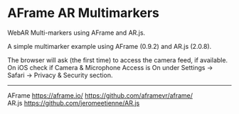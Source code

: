 # AFrame AR Multimarkers
WebAR Multi-markers using AFrame and AR.js.

A simple multimarker example using AFrame (0.9.2) and AR.js (2.0.8). 

The browser will ask (the first time) to access the camera feed, if available. On iOS check if Camera & Microphone Access is On under Settings -> Safari -> Privacy & Security section.
  
  ---------
  AFrame https://aframe.io/ https://github.com/aframevr/aframe/ <br/>
  AR.js https://github.com/jeromeetienne/AR.js
 
